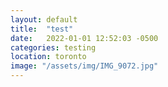 ```yaml
---
layout: default
title:  "test"
date:   2022-01-01 12:52:03 -0500
categories: testing
location: toronto
image: "/assets/img/IMG_9072.jpg"
---
```



